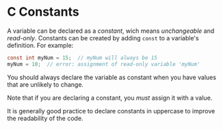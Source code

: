 # C Constants

A variable can be declared as a _constant_, wich means *unchangeable* and *read-only*. Constants can be created by adding `const` to a variable's definition. For example:

```c
const int myNum = 15;  // myNum will always be 15
myNum = 10;  // error: assignment of read-only variable 'myNum'
```

You should always declare the variable as constant when you have values that are unlikely to change.

Note that if you are declaring a constant, you _must_ assign it with a value.

It is generally good practice to declare constants in uppercase to improve the readability of the code.